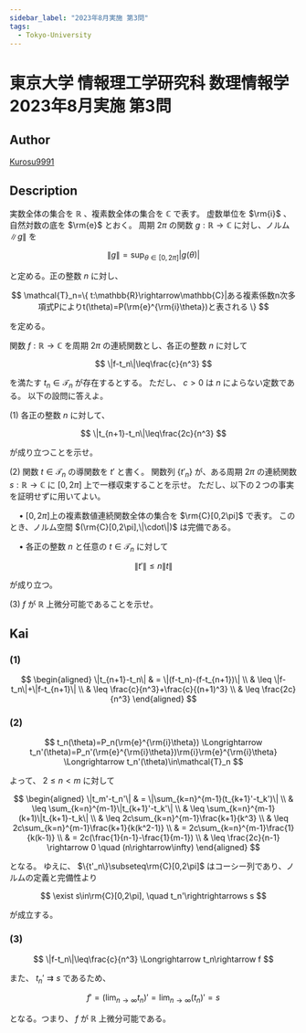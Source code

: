 ```yaml
---
sidebar_label: "2023年8月実施 第3問"
tags:
  - Tokyo-University
---
```

# 東京大学 情報理工学研究科 数理情報学 2023年8月実施 第3問

## **Author**
[Kurosu9991](https://github.com/Kurosu9991)

## **Description**
実数全体の集合を $\mathbb{R}$ 、複素数全体の集合を $\mathbb{C}$ で表す。
虚数単位を $\rm{i}$ 、自然対数の底を $\rm{e}$ とおく。
周期 $2\pi$ の関数 $g:\mathbb{R}\rightarrow\mathbb{C}$ に対し、ノルム $\|g\|$ を

$$
\|g\|=\sup_{\theta\in[0,2\pi]}|g(\theta)|
$$

と定める。正の整数 $n$ に対し、

$$
\mathcal{T}_n=\{ t:\mathbb{R}\rightarrow\mathbb{C}|ある複素係数n次多項式Pによりt(\theta)=P(\rm{e}^{\rm{i}\theta})と表される \}
$$

を定める。

関数 $f:\mathbb{R}\rightarrow\mathbb{C}$ を周期 $2\pi$ の連続関数とし、各正の整数 $n$ に対して

$$
\|f-t_n\|\leq\frac{c}{n^3}
$$

を満たす $t_n\in\mathcal{T}_n$ が存在するとする。
ただし、 $c>0$ は $n$ によらない定数である。
以下の設問に答えよ。

(1) 各正の整数 $n$ に対して、

$$
\|t_{n+1}-t_n\|\leq\frac{2c}{n^3}
$$

が成り立つことを示せ。

(2) 関数 $t\in\mathcal{T}_n$ の導関数を $t'$ と書く。
関数列 $\{t'_n\}$ が、ある周期 $2\pi$ の連続関数 $s:\mathbb{R}\rightarrow\mathbb{C}$ に $[0,2\pi]$ 上で一様収束することを示せ。
ただし、以下の２つの事実を証明せずに用いてよい。

$\quad\bullet$ $[0,2\pi]$上の複素数値連続関数全体の集合を $\rm{C}[0,2\pi]$ で表す。
このとき、ノルム空間 $(\rm{C}[0,2\pi],\|\cdot\|)$ は完備である。

$\quad\bullet$ 各正の整数 $n$ と任意の $t\in\mathcal{T}_n$ に対して

$$
\|t'\|\leq n\|t\|
$$

が成り立つ。

(3) $f$ が $\mathbb{R}$ 上微分可能であることを示せ。


## **Kai**
### (1)

$$
\begin{aligned}
  \|t_{n+1}-t_n\| & = \|(f-t_n)-(f-t_{n+1})\| \\
                  & \leq \|f-t_n\|+\|f-t_{n+1}\| \\ 
                  & \leq \frac{c}{n^3}+\frac{c}{(n+1)^3} \\
                  & \leq \frac{2c}{n^3}
\end{aligned}
$$

### (2)

$$
t_n(\theta)=P_n(\rm{e}^{\rm{i}\theta}) \Longrightarrow t_n'(\theta)=P_n'(\rm{e}^{\rm{i}\theta})\rm{i}\rm{e}^{\rm{i}\theta} \Longrightarrow t_n'(\theta)\in\mathcal{T}_n
$$

よって、 $2\leq n<m$ に対して

$$
\begin{aligned}
  \|t_m'-t_n'\| & = \|\sum_{k=n}^{m-1}(t_{k+1}'-t_k')\| \\
                & \leq \sum_{k=n}^{m-1}\|t_{k+1}'-t_k'\| \\
                & \leq \sum_{k=n}^{m-1}(k+1)\|t_{k+1}-t_k\| \\
                & \leq 2c\sum_{k=n}^{m-1}\frac{k+1}{k^3} \\
                & \leq 2c\sum_{k=n}^{m-1}\frac{k+1}{k(k^2-1)} \\
                & = 2c\sum_{k=n}^{m-1}\frac{1}{k(k-1)} \\
                & = 2c(\frac{1}{n-1}-\frac{1}{m-1}) \\
                & \leq \frac{2c}{n-1} \rightarrow 0 \quad (n\rightarrow\infty)
\end{aligned} 
$$

となる。
ゆえに、 $\{t'_n\}\subseteq\rm{C}[0,2\pi]$ はコーシー列であり、ノルムの定義と完備性より 

$$
\exist s\in\rm{C}[0,2\pi], \quad t_n'\rightrightarrows s
$$

が成立する。

### (3)

$$
\|f-t_n\|\leq\frac{c}{n^3} \Longrightarrow t_n\rightarrow f
$$

また、 $t_n'\rightrightarrows s$ であるため、

$$
f'=(\lim_{n\rightarrow\infty}t_n)'=\lim_{n\rightarrow\infty}(t_n)'=s
$$

となる。つまり、 $f$ が $\mathbb{R}$ 上微分可能である。
